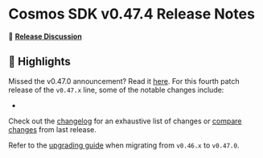 # Cosmos SDK v0.47.4 Release Notes

💬 [**Release Discussion**](https://github.com/orgs/cosmos/discussions/categories/announcements)

## 🚀 Highlights

Missed the v0.47.0 announcement? Read it [here](https://github.com/cosmos/cosmos-sdk/releases/tag/v0.47.0).
For this fourth patch release of the `v0.47.x` line, some of the notable changes include:

* <!-- todo -->

Check out the [changelog](https://github.com/cosmos/cosmos-sdk/blob/v0.47.4/CHANGELOG.md) for an exhaustive list of changes or [compare changes](https://github.com/cosmos/cosmos-sdk/compare/release/v0.47.3...v0.47.4) from last release.

Refer to the [upgrading guide](https://github.com/cosmos/cosmos-sdk/blob/release/v0.47.x/UPGRADING.md) when migrating from `v0.46.x` to `v0.47.0`.
